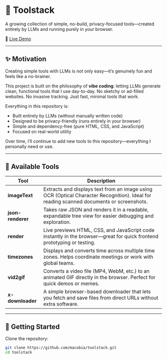 # 🧰 Toolstack

A growing collection of simple, no-build, privacy-focused tools—created entirely by LLMs and running purely in your browser.

🔗 [Live Demo](https://macobia.github.io/toolstack/)

---

## ✨ Motivation

Creating simple tools with LLMs is not only easy—it’s genuinely fun and feels like a no-brainer.

This project is built on the philosophy of **vibe coding**: letting LLMs generate clean, functional tools that I use day-to-day. No sketchy or ad-filled websites. No invasive tracking. Just fast, minimal tools that work.

Everything in this repository is:

- Built entirely by LLMs (without manually written code)
- Designed to be privacy-friendly (runs entirely in your browser)
- Simple and dependency-free (pure HTML, CSS, and JavaScript)
- Focused on real-world utility

Over time, I’ll continue to add new tools to this repository—everything I personally need or use.

---

## 🧰 Available Tools

| Tool           | Description |
|----------------|-------------|
| **imageText**  | Extracts and displays text from an image using OCR (Optical Character Recognition). Ideal for reading scanned documents or screenshots. |
| **json-renderer** | Takes raw JSON and renders it in a readable, expandable tree view for easier debugging and exploration. |
| **render**     | Live previews HTML, CSS, and JavaScript code instantly in the browser—great for quick frontend prototyping or testing. |
| **timezones**  | Displays and converts time across multiple time zones. Helps coordinate meetings or work with global teams. |
| **vid2gif**    | Converts a video file (MP4, WebM, etc.) to an animated GIF directly in the browser. Perfect for quick demos or memes. |
| **x-downloader** | A simple browser-based downloader that lets you fetch and save files from direct URLs without extra software. |

---

## 🚀 Getting Started

Clone the repository:

```bash
git clone https://github.com/macobia/toolstack.git
cd toolstack
